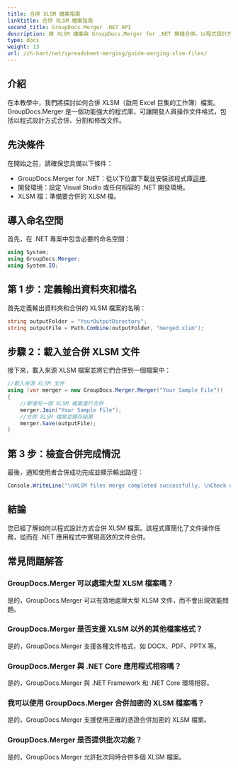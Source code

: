 ```yaml
---
title: 合併 XLSM 檔案指南
linktitle: 合併 XLSM 檔案指南
second_title: GroupDocs.Merger .NET API
description: 將 XLSM 檔案與 GroupDocs.Merger for .NET 無縫合併。以程式設計方式有效率地合併 Excel 工作簿。增強您的文件處理能力。
type: docs
weight: 13
url: /zh-hant/net/spreadsheet-merging/guide-merging-xlsm-files/
---
```

## 介紹
在本教學中，我們將探討如何合併 XLSM（啟用 Excel 巨集的工作簿）檔案。 GroupDocs.Merger 是一個功能強大的程式庫，可讓開發人員操作文件格式，包括以程式設計方式合併、分割和修改文件。
## 先決條件
在開始之前，請確保您具備以下條件：
-  GroupDocs.Merger for .NET：從以下位置下載並安裝該程式庫[這裡](https://releases.groupdocs.com/merger/net/).
- 開發環境：設定 Visual Studio 或任何相容的 .NET 開發環境。
- XLSM 檔：準備要合併的 XLSM 檔。

## 導入命名空間
首先，在 .NET 專案中包含必要的命名空間：
```csharp
using System; 
using GroupDocs.Merger;
using System.IO;
```
## 第 1 步：定義輸出資料夾和檔名
首先定義輸出資料夾和合併的 XLSM 檔案的名稱：
```csharp
string outputFolder = "YourOutputDirectory";
string outputFile = Path.Combine(outputFolder, "merged.xlsm");
```
## 步驟 2：載入並合併 XLSM 文件
接下來，載入來源 XLSM 檔案並將它們合併到一個檔案中：
```csharp
//載入來源 XLSM 文件
using (var merger = new GroupDocs.Merger.Merger("Your Sample File"))
{
    //新增另一個 XLSM 檔案進行合併
    merger.Join("Your Sample File");
    //合併 XLSM 檔案並儲存結果
    merger.Save(outputFile);
}
```
## 第 3 步：檢查合併完成情況
最後，通知使用者合併成功完成並顯示輸出路徑：
```csharp
Console.WriteLine("\nXLSM files merge completed successfully. \nCheck output in {0}", outputFolder);
```

## 結論
您已經了解如何以程式設計方式合併 XLSM 檔案。該程式庫簡化了文件操作任務，從而在 .NET 應用程式中實現高效的文件合併。

## 常見問題解答
### GroupDocs.Merger 可以處理大型 XLSM 檔案嗎？
是的，GroupDocs.Merger 可以有效地處理大型 XLSM 文件，而不會出現效能問題。
### GroupDocs.Merger 是否支援 XLSM 以外的其他檔案格式？
是的，GroupDocs.Merger 支援各種文件格式，如 DOCX、PDF、PPTX 等。
### GroupDocs.Merger 與 .NET Core 應用程式相容嗎？
是的，GroupDocs.Merger 與 .NET Framework 和 .NET Core 環境相容。
### 我可以使用 GroupDocs.Merger 合併加密的 XLSM 檔案嗎？
是的，GroupDocs.Merger 支援使用正確的憑證合併加密的 XLSM 檔案。
### GroupDocs.Merger 是否提供批次功能？
是的，GroupDocs.Merger 允許批次同時合併多個 XLSM 檔案。